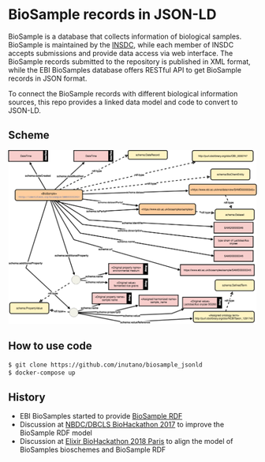 # BioSample records in JSON-LD

BioSample is a database that collects information of biological samples. BioSample is maintained by the [INSDC](http://www.insdc.org), while each member of INSDC accepts submissions and provide data access via web interface. The BioSample records submitted to the repository is published in XML format, while the EBI BioSamples database offers RESTful API to get BioSample records in JSON format.

To connect the BioSample records with different biological information sources, this repo provides a linked data model and code to convert to JSON-LD.

## Scheme

![biosample records in linked data](images/biosample_ld_scheme.png)

## How to use code

```
$ git clone https://github.com/inutano/biosample_jsonld
$ docker-compose up
```

## History

- EBI BioSamples started to provide [BioSample RDF](https://www.ebi.ac.uk/rdf/services/biosamples/sparql)
- Discussion at [NBDC/DBCLS BioHackathon 2017](http://2017.biohackathon.org) to improve the BioSample RDF model
- Discussion at [Elixir BioHackathon 2018 Paris](https://bh2018paris.info) to align the model of BioSamples bioschemes and BioSample RDF
